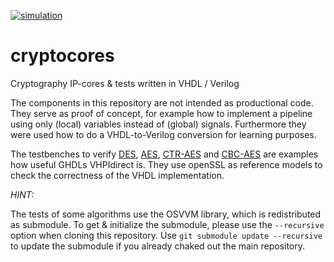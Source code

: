[![simulation](https://img.shields.io/github/workflow/status/tmeissner/cryptocores/Simulation/master?longCache=true&style=flat-square&label=simulation&logo=Github%20Actions&logoColor=fff)](https://github.com/tmeissner/cryptocores/actions?query=workflow%3ASimulation)

# cryptocores
Cryptography IP-cores & tests written in VHDL / Verilog

The components in this repository are not intended as productional code.
They serve as proof of concept, for example how to implement a pipeline using
only (local) variables instead of (global) signals. Furthermore they were used
how to do a VHDL-to-Verilog conversion for learning purposes.

The testbenches to verify [DES](des/sim/vhdl/), [AES](aes/sim/vhdl/), [CTR-AES](ctraes/sim/vhdl/) and [CBC-AES](cbcaes/sim/vhdl/) are examples how useful GHDLs VHPIdirect is. They use openSSL as reference models to check the correctness of the VHDL implementation.

*HINT:*

The tests of some algorithms use the OSVVM library, which is redistributed as
submodule. To get & initialize the submodule, please use the `--recursive` option
when cloning this repository. Use `git submodule update --recursive` to update the submodule if you already chaked out the main repository.
